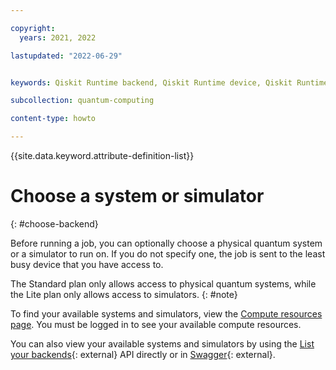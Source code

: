 ```yaml
---

copyright:
  years: 2021, 2022

lastupdated: "2022-06-29"


keywords: Qiskit Runtime backend, Qiskit Runtime device, Qiskit Runtime simulator, Qiskit Runtime systems

subcollection: quantum-computing

content-type: howto

---
```


{{site.data.keyword.attribute-definition-list}}


# Choose a system or simulator
{: #choose-backend}

Before running a job, you can optionally choose a physical quantum system or a simulator to run on.  If you do not specify one, the job is sent to the least busy device that you have access to.

The Standard plan only allows access to physical quantum systems, while the Lite plan only allows access to simulators.
{: #note}

To find your available systems and simulators, view the [Compute resources page](https://cloud.ibm.com/quantum/resources). You must be logged in to see your available compute resources.


You can also view your available systems and simulators by using the [List your backends](/apidocs/quantum-computing#list-backends){: external} API directly or in [Swagger](https://us-east.quantum-computing.cloud.ibm.com/openapi/#/Programs/list-backends){: external}.

